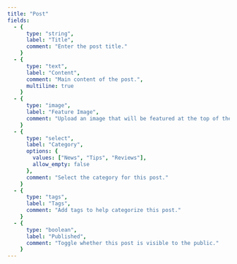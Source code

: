 ```yaml
---
title: "Post"
fields:
  - {
      type: "string",
      label: "Title",
      comment: "Enter the post title."
    }
  - {
      type: "text",
      label: "Content",
      comment: "Main content of the post.",
      multiline: true
    }
  - {
      type: "image",
      label: "Feature Image",
      comment: "Upload an image that will be featured at the top of the post."
    }
  - {
      type: "select",
      label: "Category",
      options: {
        values: ["News", "Tips", "Reviews"],
        allow_empty: false
      },
      comment: "Select the category for this post."
    }
  - {
      type: "tags",
      label: "Tags",
      comment: "Add tags to help categorize this post."
    }
  - {
      type: "boolean",
      label: "Published",
      comment: "Toggle whether this post is visible to the public."
    }
---
```

